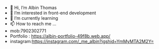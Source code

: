 - 👋 Hi, I’m Albin Thomas
- 👀 I’m interested in front-end development
- 🌱 I’m currently learning 
- 📫 How to reach me ...
- mob:7902302771
- Portfolio : https://albin-portfolio-49f8b.web.app/
- instagram:https://instagram.com/_me_albin?igshid=YmMyMTA2M2Y=

<!---
albin2771git/albin2771git is a ✨ special ✨ repository because its `README.md` (this file) appears on your GitHub profile.
You can click the Preview link to take a look at your changes.
--->
